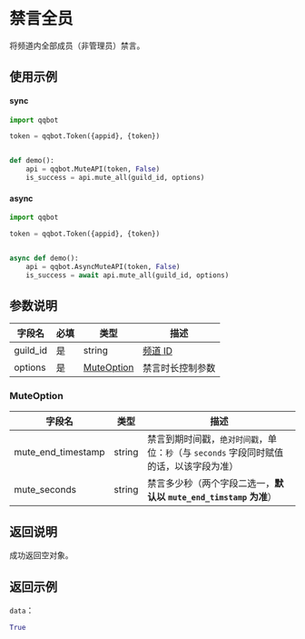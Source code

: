 # 禁言全员 <Badge text="v1.0.0" />

将频道内全部成员（非管理员）禁言。

## 使用示例

#### sync

```python
import qqbot

token = qqbot.Token({appid}, {token})


def demo():
    api = qqbot.MuteAPI(token, False)
    is_success = api.mute_all(guild_id, options)
```

#### async

```python
import qqbot

token = qqbot.Token({appid}, {token})


async def demo():
    api = qqbot.AsyncMuteAPI(token, False)
    is_success = await api.mute_all(guild_id, options)
```

## 参数说明

| 字段名  | 必填 | 类型                      | 描述                         |
| ------- | ---- | ------------------------- | ---------------------------- |
| guild_id | 是   | string                    | [频道 ID](../../model/guild.md) |
| options  | 是   | [MuteOption](#muteoption) | 禁言时长控制参数             |

### MuteOption

| 字段名  | 类型   | 描述                                                                                    |
| ------- | ------ | --------------------------------------------------------------------------------------- |
| mute_end_timestamp  | string | 禁言到期时间戳，`绝对时间戳`，单位：`秒`（与 `seconds` 字段同时赋值的话，以该字段为准） |
| mute_seconds | string | 禁言多少秒（两个字段二选一，**默认以 `mute_end_timstamp` 为准**）                                  |

## 返回说明

成功返回空对象。

## 返回示例

`data`：

```python
True
```
